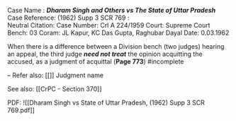Case Name : ***Dharam Singh and Others vs The State of Uttar Pradesh***
Case Reference: (1962) Supp 3 SCR 769 :  
Neutral Citation:
Case Number: Crl A 224/1959
Court: Supreme Court
Bench: 03
Coram: JL Kapur, KC Das Gupta, Raghubar Dayal
Date: 0.03.1962

When there is a difference between a Division bench (two judges) hearing an appeal, the third judge ***need not treat*** the opinion  acquitting the accused, as a judgment of acquittal  (**Page 773**)
#incomplete 

–
Refer also:
[[]]
Judgment name

See also:
[[CrPC - Section 370]] 

PDF:
![[Dharam Singh vs State of Uttar Pradesh, (1962) Supp 3 SCR 769.pdf]]